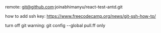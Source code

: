 remote: git@github.com:joinabhimanyu/react-test-antd.git


how to add ssh key: https://www.freecodecamp.org/news/git-ssh-how-to/

turn off git warning: git config --global pull.ff only